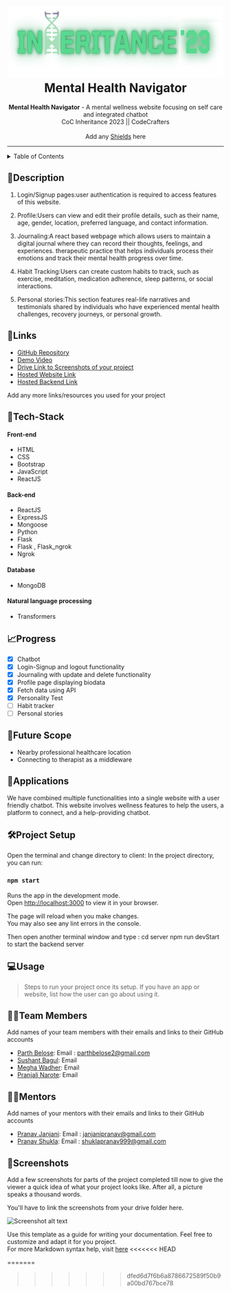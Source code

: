 <h1 align="center">
  <a href="https://github.com/CommunityOfCoders/Inheritance-2023">
    <img src="/github/Untitled.png" alt="CoC Inheritance 2022" width="500" height="166">
  </a>
  <br>
  Mental Health Navigator
</h1>

<div align="center">
   <strong>Mental Health Navigator</strong> - A mental wellness website focusing on self care and integrated chatbot<br>
  CoC Inheritance 2023 || CodeCrafters <br> <br>
  Add any <a href="https://shields.io/">Shields</a> here
</div>
<hr>

<details>
<summary>Table of Contents</summary>

- [Description](#description) //sushant
- [Links](#links)  //parth
- [Tech Stack](#tech-stack) 
- [Progress](#progress)
- [Future Scope](#future-scope)
- [Applications](#applications)
- [Project Setup](#project-setup)
- [Usage](#usage)
- [Team Members](#team-members)
- [Mentors](#mentors)
- [Screenshots](#screenshots)

</details>

## 📝Description
1. Login/Signup pages:user authentication is required to access features of this website.

2. Profile:Users can view and edit their profile details, such as their name, age, gender, location, preferred language, and contact information. 

3. Journaling:A react based webpage which allows users to maintain a digital journal where they can record their thoughts, feelings, and experiences. therapeutic practice that helps individuals process their emotions and track their mental health progress over time.

4. Habit Tracking:Users can create custom habits to track, such as exercise, meditation, medication adherence, sleep patterns, or social interactions. 

5. Personal stories:This section features real-life narratives and testimonials shared by individuals who have experienced mental health challenges, recovery journeys, or personal growth.


## 🔗Links

- [GitHub Repository]()
- [Demo Video]()
- [Drive Link to Screenshots of your project]()
- [Hosted Website Link]()
- [Hosted Backend Link]()

Add any more links/resources you used for your project

## 🤖Tech-Stack

#### Front-end
- HTML
- CSS
- Bootstrap
- JavaScript
- ReactJS

#### Back-end
- ReactJS
- ExpressJS
- Mongoose
- Python
- Flask
- Flask , Flask_ngrok
- Ngrok

#### Database
- MongoDB

#### Natural language processing
- Transformers


## 📈Progress

- [x] Chatbot
- [x] Login-Signup and logout functionality
- [x] Journaling with update and delete functionality
- [x] Profile page displaying biodata
- [x] Fetch data using API
- [x] Personality Test
- [ ] Habit tracker 
- [ ] Personal stories

## 🔮Future Scope

- Nearby professional healthcare location
- Connecting to therapist as a middleware

## 💸Applications

We have combined multiple functionalities  into a single website with a user friendly chatbot. This website involves wellness features to help the users, a platform to connect, and a help-providing chatbot.

## 🛠Project Setup

Open the terminal and change directory to client:
In the project directory, you can run:

### `npm start`

Runs the app in the development mode.\
Open [http://localhost:3000](http://localhost:3000) to view it in your browser.

The page will reload when you make changes.\
You may also see any lint errors in the console.

Then open another terminal window and type :
cd server
npm run devStart to start the backend server

## 💻Usage

>Steps to run your project once its setup. If you have an app or website, list how the user can go about using it.

## 👨‍💻Team Members

Add names of your team members with their emails and links to their GitHub accounts

- [Parth Belose](https://github.com/): Email : parthbelose2@gmail.com
- [Sushant Bagul](https://github.com/): Email 
- [Megha Wadher](https://github.com/): Email 
- [Pranjali Narote](https://github.com/): Email 

## 👨‍🏫Mentors

Add names of your mentors with their emails and links to their GitHub accounts

- [Pranav Janjani](https://github.com/pranavjanjani): Email : janjanipranav@gmail.com
- [Pranav Shukla](https://github.com/pranavshuklaa): Email : shuklapranav999@gmail.com

## 📱Screenshots
Add a few screenshots for parts of the project completed till now to give the viewer a quick idea of what your project looks like. After all, a picture speaks a thousand words.

You'll have to link the screenshots from your drive folder here.

![Screenshot alt text](https://i.redd.it/qp8ocyzvyj8a1.jpg "Here is a screenshot")

Use this template as a guide for writing your documentation. Feel free to customize and adapt it for you project.  
For more Markdown syntax help, visit [here](https://www.markdownguide.org/basic-syntax/)
<<<<<<< HEAD


=======
>>>>>>> dfed6d7f6b6a8786672589f50b9a00bd767bce78
